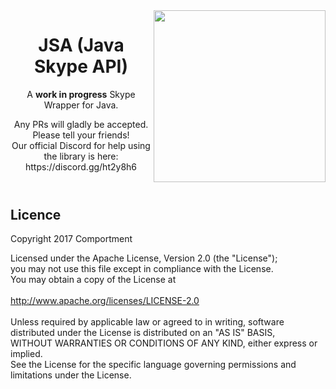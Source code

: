 <!--

-->
<!DOCTYPE html>
<html>
<img src="https://github.com/Comportment/JSA/blob/master/branding/JSA_rounded.jpg?raw=true" align="right" height="275" width="275"/>
    <header>
        <h1>JSA (Java Skype API)</h1>
        <p>A <b>work in progress</b> Skype Wrapper for Java.</p>
        <p>Any PRs will gladly be accepted.<br /> Please tell your friends!<br />Our official Discord for help using the library is here: https://discord.gg/ht2y8h6</p>
    </header>
    <body>
        <h2>Licence</h2>
        <p>Copyright 2017 Comportment
        
Licensed under the Apache License, Version 2.0 (the "License"); <br />
you may not use this file except in compliance with the License. <br />
You may obtain a copy of the License at <br />                           
http://www.apache.org/licenses/LICENSE-2.0 <br />                                 
Unless required by applicable law or agreed to in writing, software<br />
distributed under the License is distributed on an "AS IS" BASIS, <br />
WITHOUT WARRANTIES OR CONDITIONS OF ANY KIND, either express or implied. <br />
See the License for the specific language governing permissions and <br />
limitations under the License. <br />
        </p>
    </body>
</html>
